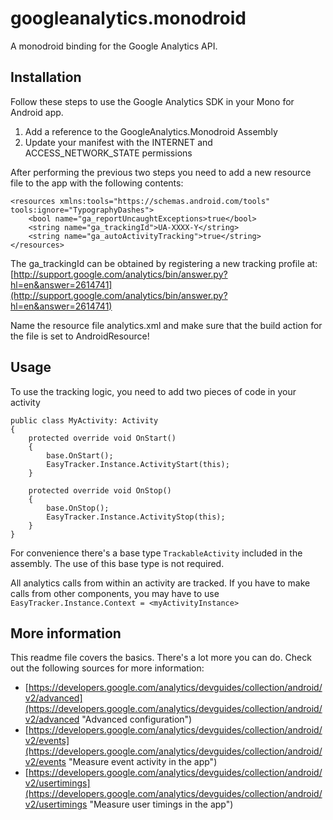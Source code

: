 googleanalytics.monodroid
=========================

A monodroid binding for the Google Analytics API.

Installation
-----
Follow these steps to use the Google Analytics SDK in your Mono for Android app.

1. Add a reference to the GoogleAnalytics.Monodroid Assembly
2. Update your manifest with the INTERNET and ACCESS\_NETWORK\_STATE permissions

After performing the previous two steps you need to add a new resource file to the app with the following contents:

    <resources xmlns:tools="https://schemas.android.com/tools" tools:ignore="TypographyDashes">
        <bool name="ga_reportUncaughtExceptions>true</bool>
        <string name="ga_trackingId">UA-XXXX-Y</string>
	    <string name="ga_autoActivityTracking">true</string>
    </resources>

The ga_trackingId can be obtained by registering a new tracking profile at: [http://support.google.com/analytics/bin/answer.py?hl=en&answer=2614741](http://support.google.com/analytics/bin/answer.py?hl=en&answer=2614741)

Name the resource file analytics.xml and make sure that the build action for the file is set to AndroidResource!

Usage
-----
To use the tracking logic, you need to add two pieces of code in your activity

    public class MyActivity: Activity
	{
		protected override void OnStart()
		{
			base.OnStart();
			EasyTracker.Instance.ActivityStart(this);
		}

		protected override void OnStop()
		{
			base.OnStop();
			EasyTracker.Instance.ActivityStop(this);
		}
	}

For convenience there's a base type `TrackableActivity` included in the assembly. The use of this base type is not required.

All analytics calls from within an activity are tracked. If you have to make calls from other components, you may have to use `EasyTracker.Instance.Context = <myActivityInstance>`

More information
----------------
This readme file covers the basics. There's a lot more you can do. Check out the following sources for more information:

- [https://developers.google.com/analytics/devguides/collection/android/v2/advanced](https://developers.google.com/analytics/devguides/collection/android/v2/advanced "Advanced configuration")
- [https://developers.google.com/analytics/devguides/collection/android/v2/events](https://developers.google.com/analytics/devguides/collection/android/v2/events "Measure event activity in the app")
- [https://developers.google.com/analytics/devguides/collection/android/v2/usertimings](https://developers.google.com/analytics/devguides/collection/android/v2/usertimings "Measure user timings in the app")